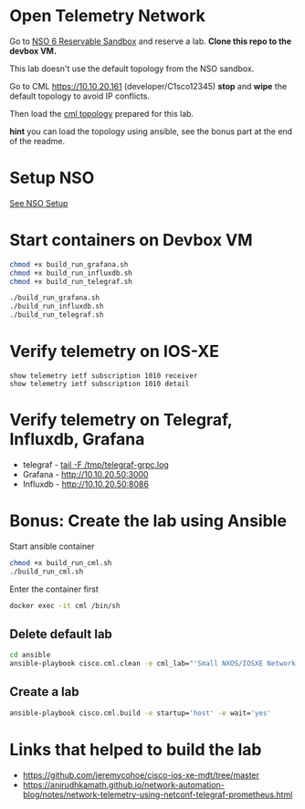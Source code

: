 # Open Telemetry Network

Go to [NSO 6 Reservable Sandbox](https://developer.cisco.com/site/sandbox/) and reserve a lab. **Clone this repo to the devbox VM.**

This lab doesn't use the default topology from the NSO sandbox.

Go to CML <https://10.10.20.161> (developer/C1sco12345) **stop** and **wipe** the default topology to avoid IP conflicts.

Then load the [cml topology](ansible/cml_lab/topology.yaml) prepared for this lab.

**hint** you can load the topology using ansible, see the bonus part at the end of the readme.

# Setup NSO

[See NSO Setup](nso/README.md)

# Start containers on Devbox VM

```bash
chmod +x build_run_grafana.sh
chmod +x build_run_influxdb.sh
chmod +x build_run_telegraf.sh

./build_run_grafana.sh
./build_run_influxdb.sh
./build_run_telegraf.sh
```

# Verify telemetry on IOS-XE

```
show telemetry ietf subscription 1010 receiver
show telemetry ietf subscription 1010 detail
```

# Verify telemetry on Telegraf, Influxdb, Grafana

- telegraf - [tail -F /tmp/telegraf-grpc.log](telegraf/dockerfile#30)
- Grafana - <http://10.10.20.50:3000>
- Influxdb - <http://10.10.20.50:8086>

# Bonus: Create the lab using Ansible

Start ansible container

```bash
chmod +x build_run_cml.sh
./build_run_cml.sh
```

Enter the container first

```bash
docker exec -it cml /bin/sh
```

## Delete default lab

```bash
cd ansible
ansible-playbook cisco.cml.clean -e cml_lab="'Small NXOS/IOSXE Network'"

```

## Create a lab

```bash
ansible-playbook cisco.cml.build -e startup='host' -e wait='yes'
```

# Links that helped to build the lab

- <https://github.com/jeremycohoe/cisco-ios-xe-mdt/tree/master>
- <https://anirudhkamath.github.io/network-automation-blog/notes/network-telemetry-using-netconf-telegraf-prometheus.html>
